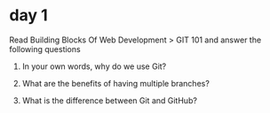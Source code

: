 # day 1 

Read Building Blocks Of Web Development > GIT 101 and answer the following questions

1. In your own words, why do we use Git?

2. What are the benefits of having multiple branches?

3. What is the difference between Git and GitHub?


